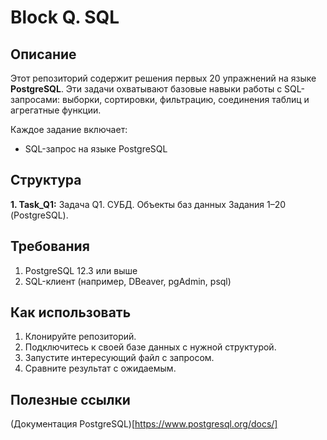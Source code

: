 # Block Q. SQL

## Описание
Этот репозиторий содержит решения первых 20 упражнений на языке **PostgreSQL**. Эти задачи охватывают базовые навыки работы с SQL-запросами: выборки, сортировки, фильтрацию, соединения таблиц и агрегатные функции.

Каждое задание включает:
- SQL-запрос на языке PostgreSQL

## Структура
**1. Task_Q1:**
Задача Q1. СУБД. Объекты баз данных
Задания 1–20 (PostgreSQL).

## Требования
1. PostgreSQL 12.3 или выше
2. SQL-клиент (например, DBeaver, pgAdmin, psql)

## Как использовать
1. Клонируйте репозиторий.
2. Подключитесь к своей базе данных с нужной структурой.
3. Запустите интересующий файл с запросом.
4. Сравните результат с ожидаемым.

## Полезные ссылки
(Документация PostgreSQL)[https://www.postgresql.org/docs/]
